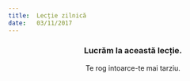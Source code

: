 ```yaml
---
title:  Lecție zilnică
date:   03/11/2017
---
```


### <center>Lucrăm la această lecție.</center>
<center>Te rog intoarce-te mai tarziu.</center>